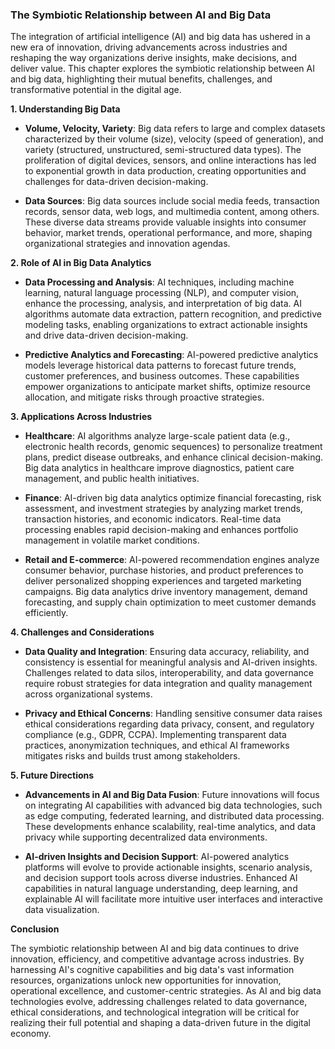 ### The Symbiotic Relationship between AI and Big Data

The integration of artificial intelligence (AI) and big data has ushered in a new era of innovation, driving advancements across industries and reshaping the way organizations derive insights, make decisions, and deliver value. This chapter explores the symbiotic relationship between AI and big data, highlighting their mutual benefits, challenges, and transformative potential in the digital age.

**1. Understanding Big Data**

- **Volume, Velocity, Variety**: Big data refers to large and complex datasets characterized by their volume (size), velocity (speed of generation), and variety (structured, unstructured, semi-structured data types). The proliferation of digital devices, sensors, and online interactions has led to exponential growth in data production, creating opportunities and challenges for data-driven decision-making.
    
- **Data Sources**: Big data sources include social media feeds, transaction records, sensor data, web logs, and multimedia content, among others. These diverse data streams provide valuable insights into consumer behavior, market trends, operational performance, and more, shaping organizational strategies and innovation agendas.
    

**2. Role of AI in Big Data Analytics**

- **Data Processing and Analysis**: AI techniques, including machine learning, natural language processing (NLP), and computer vision, enhance the processing, analysis, and interpretation of big data. AI algorithms automate data extraction, pattern recognition, and predictive modeling tasks, enabling organizations to extract actionable insights and drive data-driven decision-making.
    
- **Predictive Analytics and Forecasting**: AI-powered predictive analytics models leverage historical data patterns to forecast future trends, customer preferences, and business outcomes. These capabilities empower organizations to anticipate market shifts, optimize resource allocation, and mitigate risks through proactive strategies.
    

**3. Applications Across Industries**

- **Healthcare**: AI algorithms analyze large-scale patient data (e.g., electronic health records, genomic sequences) to personalize treatment plans, predict disease outbreaks, and enhance clinical decision-making. Big data analytics in healthcare improve diagnostics, patient care management, and public health initiatives.
    
- **Finance**: AI-driven big data analytics optimize financial forecasting, risk assessment, and investment strategies by analyzing market trends, transaction histories, and economic indicators. Real-time data processing enables rapid decision-making and enhances portfolio management in volatile market conditions.
    
- **Retail and E-commerce**: AI-powered recommendation engines analyze consumer behavior, purchase histories, and product preferences to deliver personalized shopping experiences and targeted marketing campaigns. Big data analytics drive inventory management, demand forecasting, and supply chain optimization to meet customer demands efficiently.
    

**4. Challenges and Considerations**

- **Data Quality and Integration**: Ensuring data accuracy, reliability, and consistency is essential for meaningful analysis and AI-driven insights. Challenges related to data silos, interoperability, and data governance require robust strategies for data integration and quality management across organizational systems.
    
- **Privacy and Ethical Concerns**: Handling sensitive consumer data raises ethical considerations regarding data privacy, consent, and regulatory compliance (e.g., GDPR, CCPA). Implementing transparent data practices, anonymization techniques, and ethical AI frameworks mitigates risks and builds trust among stakeholders.
    

**5. Future Directions**

- **Advancements in AI and Big Data Fusion**: Future innovations will focus on integrating AI capabilities with advanced big data technologies, such as edge computing, federated learning, and distributed data processing. These developments enhance scalability, real-time analytics, and data privacy while supporting decentralized data environments.
    
- **AI-driven Insights and Decision Support**: AI-powered analytics platforms will evolve to provide actionable insights, scenario analysis, and decision support tools across diverse industries. Enhanced AI capabilities in natural language understanding, deep learning, and explainable AI will facilitate more intuitive user interfaces and interactive data visualization.
    

**Conclusion**

The symbiotic relationship between AI and big data continues to drive innovation, efficiency, and competitive advantage across industries. By harnessing AI's cognitive capabilities and big data's vast information resources, organizations unlock new opportunities for innovation, operational excellence, and customer-centric strategies. As AI and big data technologies evolve, addressing challenges related to data governance, ethical considerations, and technological integration will be critical for realizing their full potential and shaping a data-driven future in the digital economy.